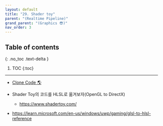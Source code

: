 ```yaml
---
layout: default
title: "29. Shader toy"
parent: "(Realtime Pipeline)"
grand_parent: "(Graphics 😎)"
nav_order: 3
---
```


## Table of contents
{: .no_toc .text-delta }

1. TOC
{:toc}

---

* [Clone Code 🌎](https://github.com/Arthur880708/Directx11_2_Rasterization/tree/main/21_shaderToy)

* Shader Toy의 코드를 HLSL로 옮겨보자(OpenGL to DirectX)
    * https://www.shadertoy.com/
* https://learn.microsoft.com/en-us/windows/uwp/gaming/glsl-to-hlsl-reference